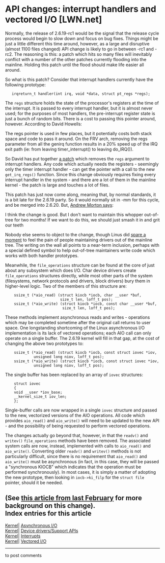# API changes: interrupt handlers and vectored I/O [LWN.net]

Normally, the release of 2.6.19-rc1 would be the signal that the release cycle process would begin to slow down and focus on bug fixes. Things might be just a little different this time around, however, as a large and disruptive (almost 1100 files changed) API change is likely to go in between -rc1 and -rc2. The reasoning is this: a patch which hits so many files will inevitably conflict with a number of the other patches currently flooding into the mainline. Holding this patch until the flood should make life easier all around. 

So what is this patch? Consider that interrupt handlers currently have the following prototype: 
    
    
       irqreturn_t handler(int irq, void *data, struct pt_regs *regs);
    

The `regs` structure holds the state of the processor's registers at the time of the interrupt. It is passed to every interrupt handler, but it is almost never used; for the purposes of most handlers, the pre-interrupt register state is just a bunch of random bits. There is a cost to passing this pointer around, however. According to David Howells: 

The regs pointer is used in few places, but it potentially costs both stack space and code to pass it around. On the FRV arch, removing the regs parameter from all the genirq function results in a 20% speed up of the IRQ exit path (ie: from leaving timer_interrupt() to leaving do_IRQ()). 

So David has put together [a patch](http://userweb.kernel.org/~akpm/irq-maintain-regs-pointer-globally-rather-than-passing-to-irq-handlers.patch) which removes the `regs` argument to interrupt handlers. Any code which actually needs the registers - seemingly only the timer interrupt handler - can get the pointer with a call to the new `get_irq_regs()` function. Since this change obviously requires fixing every interrupt handler in the system - and there are a lot of them in the mainline kernel - the patch is large and touches a lot of files. 

This patch has just now come along, meaning that, by normal standards, it is a bit late for the 2.6.19 party. So it would normally sit in -mm for this cycle, and be merged into 2.6.20. But, [Andrew Morton says](/Articles/202453/): 

I think the change is good. But I don't want to maintain this whopper out-of-tree for two months! If we want to do this, we should just smash it in and grit our teeth 

Nobody else seems to object to the change, though Linus did [spare a moment](/Articles/202455/) to feel the pain of people maintaining drivers out of the mainline tree. The writing on the wall all points to a near-term inclusion, perhaps with a special defined symbol to help out-of-tree maintainers write code which works with both handler prototypes. 

Meanwhile, the `file_operations` structure can be found at the core of just about any subsystem which does I/O. Char device drivers create `file_operations` structures directly, while most other parts of the system (filesystems, network protocols and drivers, block drivers) bury them in higher-level logic. Two of the members of this structure are: 
    
    
        ssize_t (*aio_read) (struct kiocb *iocb, char __user *buf, 
                             size_t len, loff_t pos);
        ssize_t (*aio_write) (struct kiocb *iocb, const char __user *buf, 
                              size_t len, loff_t pos);
    

These methods implement asynchronous reads and writes - operations which may be completed sometime after the original call returns to user space. One longstanding shortcoming of the Linux asynchronous I/O implementation is its lack of vectored operations; each AIO call can only operate on a single buffer. The 2.6.19 kernel will fill in that gap, at the cost of changing the above two prototypes to: 
    
    
        ssize_t (*aio_read) (struct kiocb *iocb, const struct iovec *iov, 
                 unsigned long niov, loff_t pos);
        ssize_t (*aio_write) (struct kiocb *iocb, const struct iovec *iov, 
                 unsigned long niov, loff_t pos);
    

The single buffer has been replaced by an array of `iovec` structures: 
    
    
        struct iovec
        {
    	void __user *iov_base;
    	__kernel_size_t iov_len;
        };
    

Single-buffer calls are now wrapped in a single `iovec` structure and passed to the new, vectorized versions of the AIO operations. All code which provides `aio_read()` and `aio_write()` will need to be updated to the new API - and the possibility of being requested to perform vectored operations. 

The changes actually go beyond that, however, in that the `readv()` and `writev()` `file_operations` methods have been removed. The associated system calls are now, instead, implemented with calls to `aio_read()` and `aio_write()`. Converting older `readv()` and `writev()` methods is not particularly difficult, since there is no requirement that `aio_read()` and `aio_write()` must be asynchronous (in fact, in this case, they will be passed a "synchronous KIOCB" which indicates that the operation must be performed synchronously). In most cases, it is simply a matter of adopting the new prototype, then looking in `iocb->ki_filp` for the `struct file` pointer, should it be needed. 

(See [this article from last February](http://lwn.net/Articles/170954/) for more background on this change).  
Index entries for this article  
---  
[Kernel](/Kernel/Index)| [Asynchronous I/O](/Kernel/Index#Asynchronous_IO)  
[Kernel](/Kernel/Index)| [Device drivers/Support APIs](/Kernel/Index#Device_drivers-Support_APIs)  
[Kernel](/Kernel/Index)| [Interrupts](/Kernel/Index#Interrupts)  
[Kernel](/Kernel/Index)| [Vectored I/O](/Kernel/Index#Vectored_IO)  
  


* * *

to post comments 
